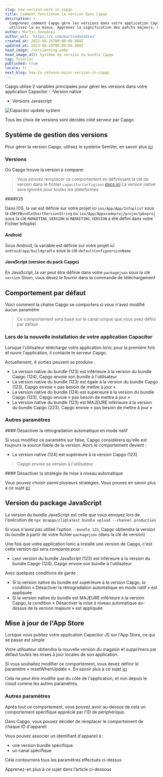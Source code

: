 ```yaml
---
slug: how-version-work-in-capgo
title: Comment fonctionne la version dans Capgo
description: >-
  Comprenez comment Capgo gère les versions dans votre application Capacitor et
  utilisez-la au mieux. Apprenez la signification des patchs majeurs, mineurs.
author: Martin Donadieu
author_url: 'https://x.com/martindonadieu'
created_at: 2022-08-25T00:00:00.000Z
updated_at: 2023-06-29T00:00:00.000Z
head_image: /versionning.webp
head_image_alt: Système de version du bundle Capgo
tag: Tutorial
published: true
locale: fr
next_blog: how-to-release-major-version-in-capgo
---
```


Capgo utilise 2 variables principales pour gérer les versions dans votre application Capacitor :
  -Version native
  - Versions Javascript


<div class="mx-auto" style="width:100%;">
  <img src="/graph_capgo.webp" alt="Capacitor update system">
</div>

Tous les choix de versions sont décidés côté serveur par Capgo

## Système de gestion des versions

Pour gérer la version Capgo, utilisez le système SemVer, en savoir plus [ici](https://semverorg/)
### Versions

Où Capgo trouve la version à comparer

  > Vous pouvez remplacer ce comportement en définissant la clé de version dans le fichier `capacitorconfigjson` [docs ici](/docs/plugin/settings/#version)
  > La version native sera ignorée pour toutes les plateformes

####IOS

 Dans IOS, la var est définie sur votre projet ici `ios/App/App/Infoplist` sous la clé`CFBundleShortVersionString` ou `ios/App/Appxcodeproj/projectpbxproj` sous la clé `MARKETING_VERSION` si `MARKETING_VERSION` a été défini dans votre ` Fichier Infoplist

#### Android

  Sous Android, la variable est définie sur votre projet ici `android/app/buildgradle` sous la clé `defaultConfigversionName`

#### JavaScript (version du pack Capgo)

  En JavaScript, la var peut être définie dans votre `packagejson` sous la clé `version`
  Sinon, vous devez le fournir dans la commande de téléchargement

## Comportement par défaut

Voici comment la chaîne Capgo se comportera si vous n'avez modifié aucun paramètre

> Ce comportement sera basé sur le canal unique que vous avez défini par défaut

### Lors de la nouvelle installation de votre application Capacitor
Lorsque l'utilisateur télécharge votre application Ionic pour la première fois et ouvre l'application, il contacte le serveur Capgo.

Actuellement, 4 sorties peuvent se produire :
  - La version native du bundle (123) est inférieure à la version du bundle Capgo (124), Capgo envoie son bundle à l'utilisateur
  - La version native du bundle (123) est égale à la version du bundle Capgo (123), Capgo envoie « pas besoin de mettre à jour »
  - La version native du bundle (124) est supérieure à la version du bundle Capgo (123), Capgo envoie « pas besoin de mettre à jour »
  - La version native du bundle (123) est MAJEURE inférieure à la version du bundle Capgo (223), Capgo envoie « pas besoin de mettre à jour »

### Autres paramètres

#### Désactiver la rétrogradation automatique en mode natif

Si vous modifiez ce paramètre sur false, Capgo considérera qu'elle est toujours la source fiable de la version.
Alors le comportement devient :
- La version native (124) est supérieure à la version Capgo (123)

> Capgo envoie sa version à l'utilisateur

#### Désactiver la stratégie de mise à niveau automatique

Vous pouvez choisir parmi plusieurs stratégies. Vous pouvez en savoir plus à ce sujet [ici](/docs/tooling/cli/#disable-updates-strategy)

## Version du package JavaScript

La version du bundle JavaScript est celle que vous envoyez lors de l'exécution de `npx @capgo/cli@latest bundle upload --channel production`

Si vous n'avez pas utilisé l'option `--bundle 123`, Capgo obtiendra la version du bundle à partir de votre fichier `packagejson` (dans la clé de version)

Une fois que votre application Ionic a installé une version de Capgo, c'est cette version qui sera comparée pour :
  - Leur version du bundle JavaScript (123) est inférieure à la version du bundle Capgo (124), Capgo envoie son bundle à l'utilisateur

Avec quelques conditions de garde :
  - Si la version native du bundle est supérieure à la version Capgo, la condition « Désactiver la rétrogradation automatique en mode natif » est appliquée
  - Si la version native du bundle est MAJEURE inférieure à la version Capgo, la condition « Désactiver la mise à niveau automatique au-dessus de la version majeure » ​​est appliquée

## Mise à jour de l'App Store

Lorsque vous publiez votre application Capacitor JS sur l'App Store, ce qui se passe est simple

Votre utilisateur obtiendra la nouvelle version du magasin et supprimera par défaut toutes les mises à jour locales de son application.

Si vous souhaitez modifier ce comportement, vous devez définir le paramètre « resetWhenUpdate ». En savoir plus à ce sujet [ici](/docs/plugin/api#settings)

Cela ne peut être modifié que du côté de l'application, et non depuis le cloud comme les autres paramètres.

### Autres paramètres

Après tout ce comportement, vous pouvez avoir au-dessus de cela un comportement spécifique apprécié par l'ID de périphérique.

Dans Capgo, vous pouvez décider de remplacer le comportement de chaque ID d'appareil

Vous pouvez associer un identifiant d'appareil à :
  - une version bundle spécifique
  - un canal spécifique

Cela contournera tous les paramètres effectués ci-dessus

Apprenez-en plus à ce sujet dans l’article ci-dessous